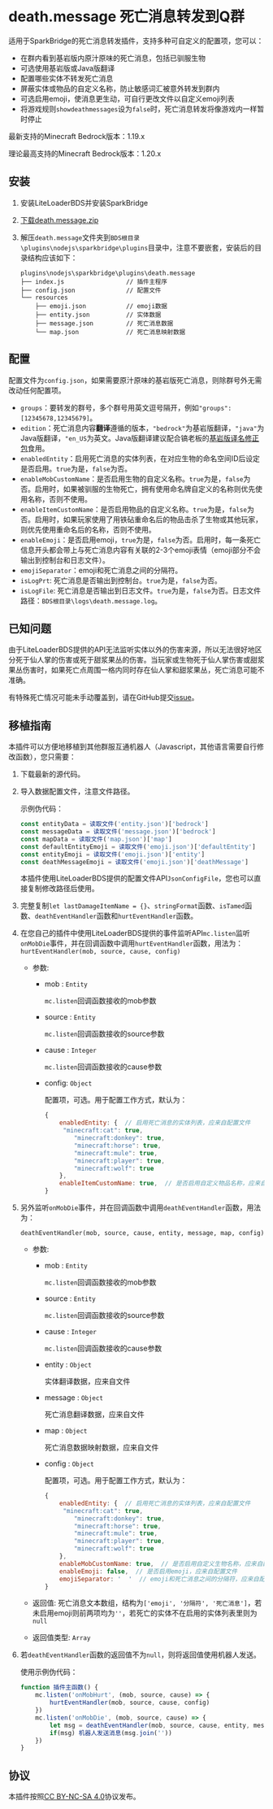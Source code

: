 # death.message 死亡消息转发到Q群

适用于SparkBridge的死亡消息转发插件，支持多种可自定义的配置项，您可以：

- 在群内看到基岩版内原汁原味的死亡消息，包括已驯服生物
- 可选使用基岩版或Java版翻译
- 配置哪些实体不转发死亡消息
- 屏蔽实体或物品的自定义名称，防止敏感词汇被意外转发到群内
- 可选启用emoji，使消息更生动，可自行更改文件以自定义emoji列表
- 将游戏规则`showdeathmessages`设为`false`时，死亡消息转发将像游戏内一样暂时停止

最新支持的Minecraft Bedrock版本：1.19.x

理论最高支持的Minecraft Bedrock版本：1.20.x

## 安装

1. 安装LiteLoaderBDS并安装SparkBridge

2. [下载death.message.zip](https://github.com/FtyLollipop/spark-death-message/releases)

3. 解压`death.message`文件夹到`BDS根目录\plugins\nodejs\sparkbridge\plugins`目录中，注意不要嵌套，安装后的目录结构应该如下：

   ```
   plugins\nodejs\sparkbridge\plugins\death.message
   ├── index.js                 // 插件主程序
   ├── config.json              // 配置文件
   └── resources
       ├── emoji.json           // emoji数据
       ├── entity.json          // 实体数据
       ├── message.json         // 死亡消息数据
       └── map.json             // 死亡消息映射数据
   ```
   

## 配置

配置文件为`config.json`，如果需要原汁原味的基岩版死亡消息，则除群号外无需改动任何配置项。

- `groups`：要转发的群号，多个群号用英文逗号隔开，例如`"groups": [12345678,12345679]`。
- `edition`：死亡消息内容**翻译**遵循的版本，`"bedrock"`为基岩版翻译，`"java"`为Java版翻译，`"en_US`为英文。Java版翻译建议配合镐老板的[基岩版译名修正包](https://github.com/ff98sha/mclangcn)食用。
- `enabledEntity`：启用死亡消息的实体列表，在对应生物的命名空间ID后设定是否启用。`true`为是，`false`为否。
- `enableMobCustomName`：是否启用生物的自定义名称。`true`为是，`false`为否。启用时，如果被驯服的生物死亡，拥有使用命名牌自定义的名称则优先使用名称，否则不使用。
- `enableItemCustomName`：是否启用物品的自定义名称。`true`为是，`false`为否。启用时，如果玩家使用了用铁砧重命名后的物品击杀了生物或其他玩家，则优先使用重命名后的名称，否则不使用。
- `enableEmoji`：是否启用emoji，`true`为是，`false`为否。启用时，每一条死亡信息开头都会带上与死亡消息内容有关联的2-3个emoji表情（emoji部分不会输出到控制台和日志文件）。
- `emojiSeparator`：emoji和死亡消息之间的分隔符。
- `isLogPrt`: 死亡消息是否输出到控制台。`true`为是，`false`为否。
- `isLogFile`: 死亡消息是否输出到日志文件。`true`为是，`false`为否。日志文件路径：`BDS根目录\logs\death.message.log`。

## 已知问题

由于LiteLoaderBDS提供的API无法监听实体以外的伤害来源，所以无法很好地区分死于仙人掌的伤害或死于甜浆果丛的伤害。当玩家或生物死于仙人掌伤害或甜浆果丛伤害时，如果死亡点周围一格内同时存在仙人掌和甜浆果丛，死亡消息可能不准确。

有特殊死亡情况可能未手动覆盖到，请在GitHub提交[issue](https://github.com/FtyLollipop/spark-death-message/issues)。

## 移植指南

本插件可以方便地移植到其他群服互通机器人（Javascript，其他语言需要自行修改函数），您只需要：

1. 下载最新的源代码。

2. 导入数据配置文件，注意文件路径。

   示例伪代码：

   ```javascript
   const entityData = 读取文件('entity.json')['bedrock']
   const messageData = 读取文件('message.json')['bedrock']
   const mapData = 读取文件('map.json')['map']
   const defaultEntityEmoji = 读取文件('emoji.json')['defaultEntity']
   const entityEmoji = 读取文件('emoji.json')['entity']
   const deathMessageEmoji = 读取文件('emoji.json')['deathMessage']
   ```

   本插件使用LiteLoaderBDS提供的配置文件API`JsonConfigFile`，您也可以直接复制修改路径后使用。

3. 完整复制`let lastDamageItemName = {}`、`stringFormat`函数、`isTamed`函数、`deathEventHandler`函数和`hurtEventHandler`函数。

4. 在您自己的插件中使用LiteLoaderBDS提供的事件监听API`mc.listen`监听`onMobDie`事件，并在回调函数中调用`hurtEventHandler`函数，用法为：`hurtEventHandler(mob, source, cause, config)`

   - 参数:

     - mob : `Entity`

       `mc.listen`回调函数接收的mob参数

     - source : `Entity`

       `mc.listen`回调函数接收的source参数

     - cause : `Integer`

       `mc.listen`回调函数接收的cause参数

     - config: `Object`

       配置项，可选。用于配置工作方式，默认为：

       ```javascript
       {
           enabledEntity: {  // 启用死亡消息的实体列表，应来自配置文件
           	"minecraft:cat": true,
               "minecraft:donkey": true,
               "minecraft:horse": true,
               "minecraft:mule": true,
               "minecraft:player": true,
               "minecraft:wolf": true
           },
           enableItemCustomName: true,  // 是否启用自定义物品名称，应来自配置文件
       }
       ```

5. 另外监听`onMobDie`事件，并在回调函数中调用`deathEventHandler`函数，用法为：

   `deathEventHandler(mob, source, cause, entity, message, map, config)`

   - 参数:
     - mob : `Entity`
     
       `mc.listen`回调函数接收的mob参数
     
     - source : `Entity`
     
       `mc.listen`回调函数接收的source参数
     
     - cause : `Integer`
     
       `mc.listen`回调函数接收的cause参数
     
     - entity : `Object`
     
       实体翻译数据，应来自文件
     
     - message : `Object`
     
       死亡消息翻译数据，应来自文件
     
     - map : `Object`
     
       死亡消息数据映射数据，应来自文件
     
     - config : `Object`
     
       配置项，可选。用于配置工作方式，默认为：
     
       ```javascript
       {
           enabledEntity: {  // 启用死亡消息的实体列表，应来自配置文件
           	"minecraft:cat": true,
               "minecraft:donkey": true,
               "minecraft:horse": true,
               "minecraft:mule": true,
               "minecraft:player": true,
               "minecraft:wolf": true
           },
           enableMobCustomName: true,  // 是否启用自定义生物名称，应来自配置文件
           enableEmoji: false,  // 是否启用emoji，应来自配置文件
           emojiSeparator: '  '  // emoji和死亡消息之间的分隔符，应来自配置文件
       }
       ```
     
   - 返回值: 死亡消息文本数组，结构为`['emoji', '分隔符', '死亡消息']`，若未启用emoji则前两项均为`''`，若死亡的实体不在启用的实体列表里则为`null`
   - 返回值类型: `Array`
   
6. 若`deathEventHandler`函数的返回值不为`null`，则将返回值使用机器人发送。

   使用示例伪代码：

   ```javascript
   function 插件主函数() {
       mc.listen('onMobHurt', (mob, source, cause) => {
           hurtEventHandler(mob, source, cause, config)
       })
       mc.listen('onMobDie', (mob, source, cause) => {
           let msg = deathEventHandler(mob, source, cause, entity, message, map, config)
           if(msg) 机器人发送消息(msg.join(''))
       })
   }
   ```

## 协议

本插件按照[CC BY-NC-SA 4.0](https://creativecommons.org/licenses/by-nc-sa/4.0/deed.zh-Hans)协议发布。
